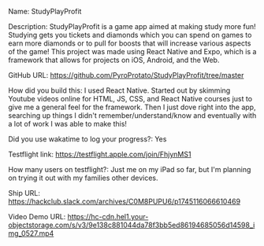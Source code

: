 Name: StudyPlayProfit

Description: StudyPlayProfit is a game app aimed at making study more fun! Studying gets you tickets and diamonds which you can spend on games to earn more diamonds or to pull for boosts that will increase various aspects of the game! This project was made using React Native and Expo, which is a framework that allows for projects on iOS, Android, and the Web.

GitHub URL: https://github.com/PyroProtato/StudyPlayProfit/tree/master

How did you build this: I used React Native. Started out by skimming Youtube videos online for HTML, JS, CSS, and React Native courses just to give me a general feel for the framework. Then I just dove right into the app, searching up things I didn't remember/understand/know and eventually with a lot of work I was able to make this!

Did you use wakatime to log your progress?: Yes

Testflight link: https://testflight.apple.com/join/FhjynMS1

How many users on testflight?: Just me on my iPad so far, but I'm planning on trying it out with my families other devices.

Ship URL: https://hackclub.slack.com/archives/C0M8PUPU6/p1745116066610469

Video Demo URL: https://hc-cdn.hel1.your-objectstorage.com/s/v3/9e138c881044da78f3bb5ed86194685056d14598_img_0527.mp4
